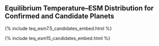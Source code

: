 ## Equilibrium Temperature–ESM Distribution for Confirmed and Candidate Planets

{% include teq_esm7.5_candidates_embed.html %}


{% include teq_esm15_candidates_embed.html %}

